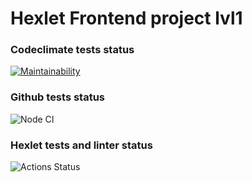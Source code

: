 # Hexlet Frontend project lvl1

### Codeclimate tests status
[![Maintainability](https://api.codeclimate.com/v1/badges/f864e76a8bece8db316d/maintainability)](https://codeclimate.com/github/vitalii88/frontend-project-lvl1/maintainability)

### Github tests status
![Node CI](https://github.com/vitalii88/frontend-project-lvl1/workflows/Node%20CI/badge.svg)

### Hexlet tests and linter status
![Actions Status](/workflows/hexlet-check/badge.svg)
